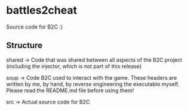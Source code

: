 # battles2cheat
Source code for B2C :)

## Structure
shared -> Code that was shared between all aspects of the B2C project (including the injector, which is not part of this release)

soup -> Code B2C used to interact with the game. These headers are written by me, by hand, by reverse engineering the executable myself. Please read the README.md file before using them!

src -> Actual source code for B2C
